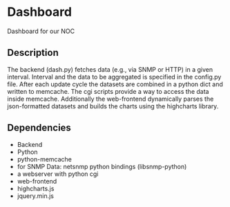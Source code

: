 Dashboard
=========

Dashboard for our NOC


## Description

The backend (dash.py) fetches data (e.g., via SNMP or HTTP) in a given interval. Interval and the data to be aggregated is specified in the config.py file. After each update cycle the datasets are combined in a python dict and written to memcache. The cgi scripts provide a way to access the data inside memcache.
Additionally the web-frontend dynamically parses the json-formatted datasets and builds the charts using the highcharts library.

## Dependencies

* Backend
 * Python
 * python-memcache
 * for SNMP Data: netsnmp python bindings (libsnmp-python)
 * a webserver with python cgi
* web-frontend
 * highcharts.js
 * jquery.min.js

